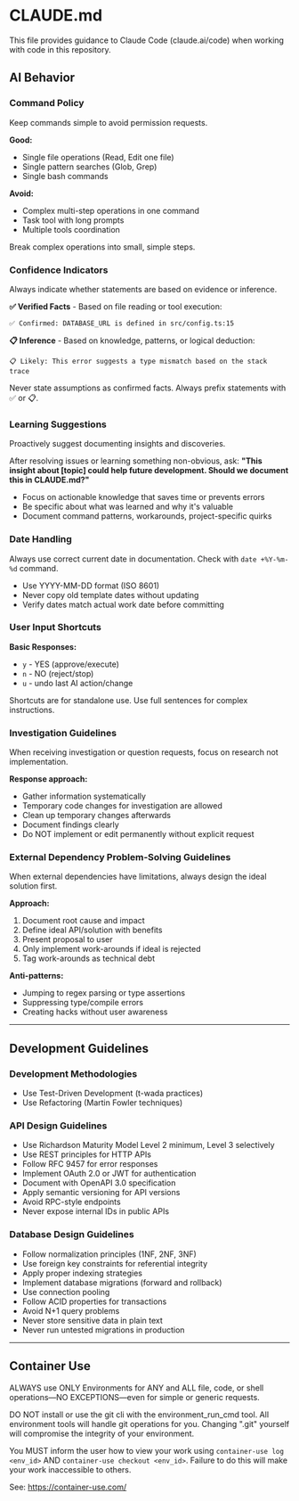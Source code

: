 # CLAUDE.md

This file provides guidance to Claude Code (claude.ai/code) when working with code in this repository.


## AI Behavior

### Command Policy

Keep commands simple to avoid permission requests.

**Good:**
- Single file operations (Read, Edit one file)
- Single pattern searches (Glob, Grep)
- Single bash commands

**Avoid:**
- Complex multi-step operations in one command
- Task tool with long prompts
- Multiple tools coordination

Break complex operations into small, simple steps.

### Confidence Indicators

Always indicate whether statements are based on evidence or inference.

**✅ Verified Facts** - Based on file reading or tool execution:
```
✅ Confirmed: DATABASE_URL is defined in src/config.ts:15
```

**📋 Inference** - Based on knowledge, patterns, or logical deduction:
```
📋 Likely: This error suggests a type mismatch based on the stack trace
```

Never state assumptions as confirmed facts. Always prefix statements with ✅ or 📋.

### Learning Suggestions

Proactively suggest documenting insights and discoveries.

After resolving issues or learning something non-obvious, ask:
**"This insight about [topic] could help future development. Should we document this in CLAUDE.md?"**

- Focus on actionable knowledge that saves time or prevents errors
- Be specific about what was learned and why it's valuable
- Document command patterns, workarounds, project-specific quirks

### Date Handling

Always use correct current date in documentation. Check with `date +%Y-%m-%d` command.

- Use YYYY-MM-DD format (ISO 8601)
- Never copy old template dates without updating
- Verify dates match actual work date before committing

### User Input Shortcuts

**Basic Responses:**
- `y` - YES (approve/execute)
- `n` - NO (reject/stop)
- `u` - undo last AI action/change

Shortcuts are for standalone use. Use full sentences for complex instructions.

### Investigation Guidelines

When receiving investigation or question requests, focus on research not implementation.

**Response approach:**
- Gather information systematically 
- Temporary code changes for investigation are allowed
- Clean up temporary changes afterwards
- Document findings clearly
- Do NOT implement or edit permanently without explicit request

### External Dependency Problem-Solving Guidelines

When external dependencies have limitations, always design the ideal solution first.

**Approach:**
1. Document root cause and impact
2. Define ideal API/solution with benefits
3. Present proposal to user
4. Only implement work-arounds if ideal is rejected
5. Tag work-arounds as technical debt

**Anti-patterns:**
- Jumping to regex parsing or type assertions
- Suppressing type/compile errors
- Creating hacks without user awareness

---

## Development Guidelines

### Development Methodologies

- Use Test-Driven Development (t-wada practices)
- Use Refactoring (Martin Fowler techniques)

### API Design Guidelines

- Use Richardson Maturity Model Level 2 minimum, Level 3 selectively
- Use REST principles for HTTP APIs
- Follow RFC 9457 for error responses
- Implement OAuth 2.0 or JWT for authentication
- Document with OpenAPI 3.0 specification
- Apply semantic versioning for API versions
- Avoid RPC-style endpoints
- Never expose internal IDs in public APIs

### Database Design Guidelines

- Follow normalization principles (1NF, 2NF, 3NF)
- Use foreign key constraints for referential integrity
- Apply proper indexing strategies
- Implement database migrations (forward and rollback)
- Use connection pooling
- Follow ACID properties for transactions
- Avoid N+1 query problems
- Never store sensitive data in plain text
- Never run untested migrations in production

---

## Container Use

ALWAYS use ONLY Environments for ANY and ALL file, code, or shell operations—NO EXCEPTIONS—even for simple or generic requests.

DO NOT install or use the git cli with the environment_run_cmd tool. All environment tools will handle git operations for you. Changing ".git" yourself will compromise the integrity of your environment.

You MUST inform the user how to view your work using `container-use log <env_id>` AND `container-use checkout <env_id>`. Failure to do this will make your work inaccessible to others.

See: https://container-use.com/